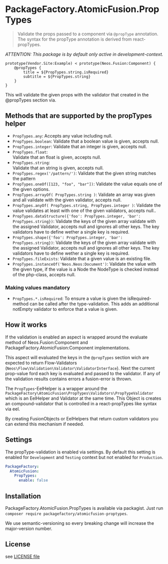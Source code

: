 # PackageFactory.AtomicFusion.PropTypes

> Validate the props passed to a component via `@propType` annotation. The syntax for the propType annotation is derived from react-propTypes.

*ATTENTION: This package is by default only active in development-context.*

```
prototype(Vendor.Site:Example) < prototype(Neos.Fusion:Component) {
    @propTypes {
        title = ${PropTypes.string.isRequired}
        subtitle = ${PropTypes.string}
    }
}
```

This will validate the given props with the validator that created in the @propTypes section
via.

## Methods that are supported by the propTypes helper

* `PropTypes.any`:
   Accepts any value including null.
* `PropTypes.boolean`:
   Validate that a boolean value is given, accepts null.
* `PropTypes.integer`:
   Validate that an integer is given, accepts null.
* `PropTypes.float`:  
   Validate that an float is given, accepts null.
* `PropTypes.string`:  
   Validate that an string is given, accepts null.
* `PropTypes.regex('/pattern/')`:
   Validate that the given string matches the pattern
* `PropTypes.oneOf([123, "foo", "bar"])`:
   Validate the value equals one of the given options.
* `PropTypes.arrayOf( PropTypes.string )`:
   Validate an array was given and all validate with the given validator, accepts null.
* `PropTypes.anyOf( PropTypes.string, PropTypes.integer )`:
   Validate the value validates at least with one of the given validators, accepts null..
* `PropTypes.dataStructure({'foo': PropTypes.integer, 'bar': PropTypes.string})`:
   Validate the keys of the given array validate with the assigned Validator,
   accepts null and ignores all other keys. The key validators have to define wether a single key is required.
* `PropTypes.shape({'foo': PropTypes.integer, 'bar': PropTypes.string})`:
   Validate the keys of the given array validate with the assigned Validator,
   accepts null and ignores all other keys. The key validators have to define wether a single key is required.
* `PropTypes.fileExists`:
   Validate that a given value is an existing file.
* `PropTypes.instanceOf('Neos.Neos:Document')`:
   Validate the value with the given type, if the value is a Node the NodeType is checked instead of the php-class, accepts null.

### Making values mandatory

* `PropTypes.*.isRequired`:
   To ensure a value is given the isRequired-method can be called after the type-validation. 
   This adds an additional notEmpty validator to enforce that a value is given.

## How it works

If the validation is enabled an aspect is wrapped around the evaluate method of Neos.Fusion:Component and
PackageFactory.AtomicFusion:Component implementations.

This aspect will evaluated the keys in the `@propTypes` section wich are expected to return Flow-Validators
(`Neos\Flow\Validation\Validator\ValidatorInterface`). Next the current prop-value ford each key is
evaluated and passed to the validator. If any of the validation results contains errors a fusion-error is thrown.

The `PropTypes`-EelHelper is a wrapper around the `PackageFactory\AtomicFusion\PropTypes\Validators\PropTypeValidator`
which is an EelHelper and Validator at the same time. This Object is creates an compound-validator that is
controlled in a react-propTypes like syntax via eel.

By creating FusionObjects or EelHelpers that return custom validators you can extend this mechanism if needed.  

## Settings

The propType-validation is enabled via settings. By default this setting is enabled for
`Development` and `Testing` context but not enabled for `Production`.  

```yaml
PackageFactory:
  AtomicFusion:
    PropTypes:
      enable: false
```
## Installation

PackageFactory.AtomicFusion.PropTypes is available via packagist. Just run `composer require packagefactory/atomicfusion-proptypes`.

We use semantic-versioning so every breaking change will increase the major-version number.

## License

see [LICENSE file](LICENSE)

